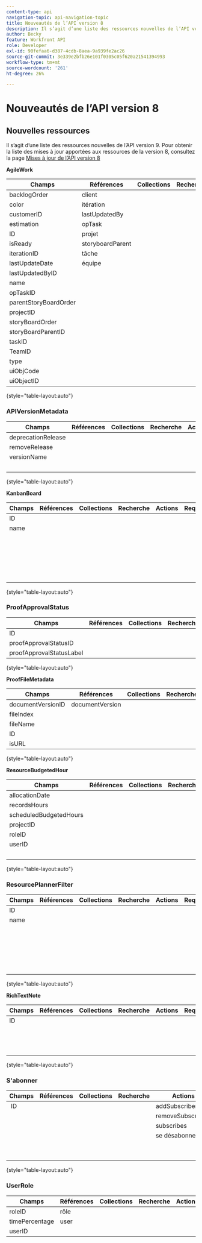 ```yaml
---
content-type: api
navigation-topic: api-navigation-topic
title: Nouveautés de l’API version 8
description: Il s’agit d’une liste des ressources nouvelles de l’API version 9. Pour obtenir la liste des mises à jour apportées aux ressources de la version 8, consultez Mises à jour de l’API version 8 .
author: Becky
feature: Workfront API
role: Developer
exl-id: 90fefaa6-d387-4cdb-8aea-9a939fe2ac26
source-git-commit: 3e339e2bfb26e101f0305c05f620a21541394993
workflow-type: tm+mt
source-wordcount: '261'
ht-degree: 26%

---
```


# Nouveautés de l’API version 8

## Nouvelles ressources

Il s’agit d’une liste des ressources nouvelles de l’API version 9. Pour obtenir la liste des mises à jour apportées aux ressources de la version 8, consultez la page [Mises à jour de l’API version 8](../../wf-api/api/new-api-version-8-updates.md)

**AgileWork**

| Champs | Références | Collections | Recherche | Actions | Requêtes | Opérations |
|---|---|---|---|---|---|---|
| backlogOrder | client |   |   | bulkCopy  |   | COPY |
| color | itération  |   |   |   |   | COUNT |
| customerID | lastUpdatedBy |   |   |   |   | SUPPRIMER |
| estimation | opTask |   |   |   |   | MODIFIER |
| ID | projet |   |   |   |   | GET  |
| isReady | storyboardParent |   |   |   |   | RAPPORT |
| iterationID | tâche |   |   |   |   | SEARCH |
| lastUpdateDate | équipe |   |   |   |   |   |
| lastUpdatedByID |   |   |   |   |   |   |
| name |   |   |   |   |   |   |
| opTaskID |   |   |   |   |   |   |
| parentStoryBoardOrder |   |   |   |   |   |   |
| projectID |   |   |   |   |   |   |
| storyBoardOrder |   |   |   |   |   |   |
| storyBoardParentID |   |   |   |   |   |   |
| taskID  |   |   |   |   |   |   |
| TeamID |   |   |   |   |   |   |
| type |   |   |   |   |   |   |
| uiObjCode |   |   |   |   |   |   |
| uiObjectID |   |   |   |   |   |   |

{style="table-layout:auto"}

### APIVersionMetadata

| Champs | Références | Collections | Recherche | Actions | Requêtes | Opérations |
|---|---|---|---|---|---|---|
| deprecationRelease |   |   |   |   |   | COUNT  |
| removeRelease |   |   |   |   |   | GET |
| versionName |   |   |   |   |   | RAPPORT |
|   |   |   |   |   |   | SEARCH |

{style="table-layout:auto"}

**KanbanBoard**

| Champs | Références | Collections | Recherche | Actions | Requêtes | Opérations |
|---|---|---|---|---|---|---|
| ID |   |   |   |   |   | AJOUTER |
| name |   |   |   |   |   | COUNT |
|   |   |   |   |   |   | SUPPRIMER |
|   |   |   |   |   |   | MODIFIER |
|   |   |   |   |   |   | GET |
|   |   |   |   |   |   | RAPPORT |
|   |   |   |   |   |   | SEARCH |

{style="table-layout:auto"}

### ProofApprovalStatus

| Champs | Références | Collections | Recherche | Actions | Requêtes | Opérations |
|---|---|---|---|---|---|---|
| ID |   |   |   |   |   |   |
| proofApprovalStatusID |   |   |   |   |   |   |
| proofApprovalStatusLabel |   |   |   |   |   |   |

{style="table-layout:auto"}

**ProofFileMetadata**

| Champs | Références | Collections | Recherche | Actions | Requêtes | Opérations |
|---|---|---|---|---|---|---|
| documentVersionID | documentVersion |   |   |   |   |   |
| fileIndex |   |   |   |   |   |   |
| fileName |   |   |   |   |   |   |
| ID |   |   |   |   |   |   |
| isURL |   |   |   |   |   |   |

{style="table-layout:auto"}

**ResourceBudgetedHour**

| Champs | Références | Collections | Recherche | Actions | Requêtes | Opérations |
|---|---|---|---|---|---|---|
| allocationDate |   |   |   |   |   | AJOUTER |
| recordsHours |   |   |   |   |   | COUNT |
| scheduledBudgetedHours |   |   |   |   |   | SUPPRIMER |
| projectID |   |   |   |   |   | MODIFIER |
| roleID |   |   |   |   |   | GET |
| userID |   |   |   |   |   | RAPPORT |
|   |   |   |   |   |   | SEARCH |

{style="table-layout:auto"}

### ResourcePlannerFilter

| Champs | Références | Collections | Recherche | Actions | Requêtes | Opérations |
|---|---|---|---|---|---|---|
| ID |   |   |   |   |   | AJOUTER |
| name |   |   |   |   |   | COUNT |
|   |   |   |   |   |   | SUPPRIMER |
|   |   |   |   |   |   | MODIFIER |
|   |   |   |   |   |   | GET |
|   |   |   |   |   |   | RAPPORT |
|   |   |   |   |   |   | SEARCH |

{style="table-layout:auto"}

**RichTextNote**

| Champs | Références | Collections | Recherche | Actions | Requêtes | Opérations |
|---|---|---|---|---|---|---|
| ID |   |   |   |   |   | COUNT |
|   |   |   |   |   |   | GET |
|   |   |   |   |   |   | RAPPORT |
|   |   |   |   |   |   | SEARCH |

{style="table-layout:auto"}

### S&#39;abonner

| Champs | Références | Collections | Recherche | Actions | Requêtes | Opérations |
|---|---|---|---|---|---|---|
|  ID |   |   |   | addSubscribers | subscribers | AJOUTER |
|   |   |   |   | removeSubscribers |   | COUNT  |
|   |   |   |   | subscribes |   | SUPPRIMER |
|   |   |   |   | se désabonne |   | GET |
|   |   |   |   |   |   | RAPPORT |
|   |   |   |   |   |   | SEARCH |

{style="table-layout:auto"}

### UserRole

| Champs | Références | Collections | Recherche | Actions | Requêtes | Opérations |
|---|---|---|---|---|---|---|
| roleID | rôle |   |   |   |   |   |
| timePercentage | user |   |   |   |   |   |
| userID |   |   |   |   |   |   |
